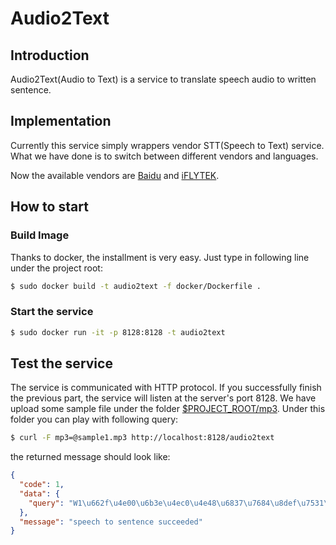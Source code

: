 # Audio2Text

## Introduction

Audio2Text(Audio to Text) is a service to translate speech audio to written sentence.

## Implementation

Currently this service simply wrappers vendor STT(Speech to Text) service. What we have done is to switch between different vendors and languages.

Now the available vendors are [Baidu](https://cloud.baidu.com/) and [iFLYTEK](https://www.xfyun.cn/).

## How to start

### Build Image

Thanks to docker, the installment is very easy. Just type in following line under the project root:

```bash
$ sudo docker build -t audio2text -f docker/Dockerfile .
```

### Start the service

```bash
$ sudo docker run -it -p 8128:8128 -t audio2text
```

## Test the service

The service is communicated with HTTP protocol. If you successfully finish the previous part, the service will listen at the server's port 8128. We have upload some sample file under the folder [$PROJECT_ROOT/mp3](./mp3). Under this folder you can play with following query:

```bash
$ curl -F mp3=@sample1.mp3 http://localhost:8128/audio2text
```

the returned message should look like:

```json
{
  "code": 1,
  "data": {
    "query": "W1\u662f\u4e00\u6b3e\u4ec0\u4e48\u6837\u7684\u8def\u7531\u5668\uff1f"
  },
  "message": "speech to sentence succeeded"
}
```